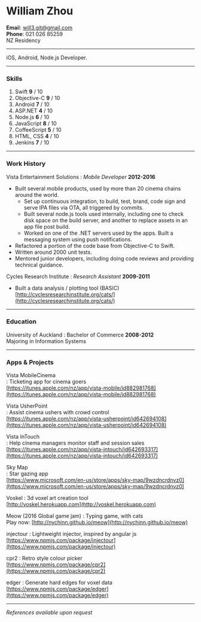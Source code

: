 # William Zhou  
**Emai**l: will3.git@gmail.com  	
**Phone**: 021 026 85259  
NZ Residency

------

iOS, Android, Node.js Developer.

------

### Skills

1. Swift        **9** / 10
1. Objective-C  **9** / 10
1. Android      **7** / 10
1. ASP.NET      **4** / 10
1. Node.js      **6** / 10
1. JavaScript   **8** / 10
1. CoffeeScript **5** / 10
1. HTML, CSS    **4** / 10
1. Jenkins      **7** / 10

------

### Work History

Vista Entertainment Solutions
: *Mobile Developer*
  __2012-2016__
  * Built several mobile products, used by more than 20 cinema chains around the world.  
	* Set up continuous integration, to build, test, brand, code sign and serve IPA files via OTA, all triggered by commits.  
	* Built several node.js tools used internally, including one to check disk space on the build server, and another to replace assets in an app file post build.  
	* Worked on one of the .NET servers used by the apps. Built a messaging system using push notifications.  
  * Refactored a portion of the code base from Objective-C to Swift.  
  * Written around 2000 unit tests.  
  * Mentored junior developers, including doing code reviews and providing technical guidance.

Cycles Research Institute
: *Research Assistant*
  __2009-2011__
  * Built a data analysis / plotting tool \(BASIC\)  
  [http://cyclesresearchinstitute.org/cats/](http://cyclesresearchinstitute.org/cats/)

------

### Education

University of Auckland
: Bachelor of Commerce
	__2008-2012__  
	Majoring in Information Systems

------

### Apps & Projects

Vista MobileCinema  
: Ticketing app for cinema goers  
  [https://itunes.apple.com/nz/app/vista-mobile/id882981768](https://itunes.apple.com/nz/app/vista-mobile/id882981768)

Vista UsherPoint  
: Assist cinema ushers with crowd control  
  [https://itunes.apple.com/nz/app/vista-usherpoint/id642694108](https://itunes.apple.com/nz/app/vista-usherpoint/id642694108)

Vista InTouch  
: Help cinema managers monitor staff and session sales  
  [https://itunes.apple.com/nz/app/vista-intouch/id642693317](https://itunes.apple.com/nz/app/vista-intouch/id642693317)

Sky Map  
: Star gazing app  
  [https://www.microsoft.com/en-us/store/apps/sky-map/9wzdncrdnvz0](https://www.microsoft.com/en-us/store/apps/sky-map/9wzdncrdnvz0)

Voskel
: 3d voxel art creation tool  
  [http://voskel.herokuapp.com](http://voskel.herokuapp.com)

Meow \(2016 Global game jam\)
: Typing game, with cats  
  Play now: [http://nychinn.github.io/meow](http://nychinn.github.io/meow)

injectour
: Lightweight injector, inspired by angular js  
  [https://www.npmjs.com/package/injectour](https://www.npmjs.com/package/injectour)

cpr2
: Retro style colour picker  
  [https://www.npmjs.com/package/cpr2](https://www.npmjs.com/package/cpr2)

edger
: Generate hard edges for voxel data  
  [https://www.npmjs.com/package/edger](https://www.npmjs.com/package/edger)

------

*References available upon request*